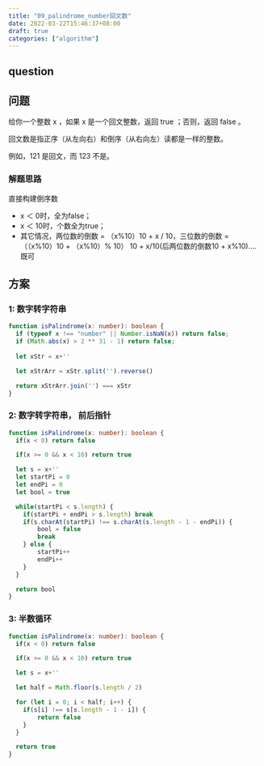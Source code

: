 ```yaml
---
title: "09_palindrome_number回文数"
date: 2022-03-22T15:46:37+08:00
draft: true
categories: ["algorithm"]
---
```




## question



## 问题



给你一个整数 x ，如果 x 是一个回文整数，返回 true ；否则，返回 false 。

回文数是指正序（从左向右）和倒序（从右向左）读都是一样的整数。

例如，121 是回文，而 123 不是。



### 解题思路

直接构建倒序数

- x ＜ 0时，全为false；
- x ＜ 10时，个数全为true；
- 其它情况，两位数的倒数 = （x%10）10 + x / 10，三位数的倒数 = （（x%10）10 + （x%10）% 10） 10 + x/10(后两位数的倒数10 + x%10)....既可



## 方案



### 1: 数字转字符串


```typescript
function isPalindrome(x: number): boolean {
  if (typeof x !== "number" || Number.isNaN(x)) return false;
  if (Math.abs(x) > 2 ** 31 - 1) return false;
  
  let xStr = x+''

  let xStrArr = xStr.split('').reverse()

  return xStrArr.join('') === xStr
}
```

### 2: 数字转字符串， 前后指针

```typescript
function isPalindrome(x: number): boolean {
  if(x < 0) return false

  if(x >= 0 && x < 10) return true

  let s = x+''
  let startPi = 0
  let endPi = 0
  let bool = true

  while(startPi < s.length) {
    if(startPi + endPi > s.length) break
    if(s.charAt(startPi) !== s.charAt(s.length - 1 - endPi)) {
        bool = false
        break
    } else {
        startPi++
        endPi++
    }
  }

  return bool
}
```


### 3: 半数循环

```typescript
function isPalindrome(x: number): boolean {
  if(x < 0) return false

  if(x >= 0 && x < 10) return true

  let s = x+''

  let half = Math.floor(s.length / 2)

  for (let i = 0; i < half; i++) {
    if(s[i] !== s[s.length - 1 - i]) {
        return false
    }
  }

  return true
}
```